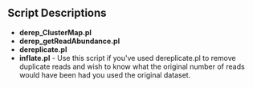 ## Script Descriptions
* **derep\_ClusterMap.pl**	
* **derep\_getReadAbundance.pl**	
* **dereplicate.pl**	
* **inflate.pl**	-	Use this script if you've used dereplicate.pl to remove duplicate reads and wish to know what the original number of reads would have been had you used the original dataset.
